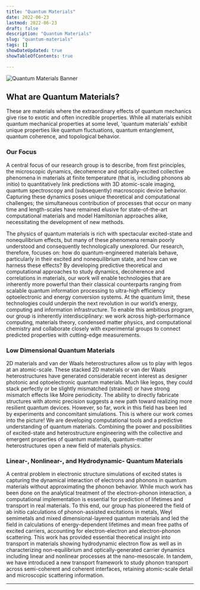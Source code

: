 ```yaml
---
title: "Quantum Materials"
date: 2022-06-23
lastmod: 2022-06-23
draft: false
description: "Quantum Materials"
slug: "quantum-materials"
tags: []
showDateUpdated: true
showTableOfContents: true

---
```


![Quantum Materials Banner](img/graphics_quantum-materials-banner.png)

## What are Quantum Materials?

These are materials where the extraordinary effects of quantum mechanics give rise to exotic and often incredible properties. While all materials exhibit quantum mechanical properties at some level, 'quantum materials' exhibit unique properties like quantum fluctuations, quantum entanglement, quantum coherence, and topological behavior.

### Our Focus

A central focus of our research group is to describe, from first principles, the microscopic dynamics, decoherence and optically-excited collective phenomena in materials at finite temperature (that is, including phonons ab initio) to quantitatively link predictions with 3D atomic-scale imaging, quantum spectroscopy and (subsequently) macroscopic device behavior. Capturing these dynamics poses unique theoretical and computational challenges; the simultaneous contribution of processes that occur on many time and length-scales have remained elusive for state-of-the-art computational materials and model Hamiltonian approaches alike, necessitating the development of new methods.

The physics of quantum materials is rich with spectacular excited-state and nonequilibrium effects, but many of these phenomena remain poorly understood and consequently technologically unexplored. Our research, therefore, focuses on: how do quantum-engineered materials behave, particularly in their excited and nonequilibrium state, and how can we harness these effects? By developing predictive theoretical and computational approaches to study dynamics, decoherence and correlations in materials, our work will enable technologies that are inherently more powerful than their classical counterparts ranging from scalable quantum information processing to ultra-high efficiency optoelectronic and energy conversion systems. At the quantum limit, these technologies could underpin the next revolution in our world’s energy, computing and information infrastructure. To enable this ambitious program, our group is inherently interdisciplinary: we work across high-performance computing, materials theory, condensed matter physics, and computational chemistry and collaborate closely with experimental groups to connect predicted properties with cutting-edge measurements.

### Low Dimensional Quantum Materials

2D materials and van der Waals heterostructures allow us to play with legos at an atomic-scale. These stacked 2D materials or van der Waals heterostructures have generated considerable recent interest as designer photonic and optoelectronic quantum materials. Much like legos, they could stack perfectly or be slightly mismatched (strained) or have strong mismatch effects like Moire periodicity. The ability to directly fabricate structures with atomic precision suggests a new path toward realizing more resilient quantum devices. However, so far, work in this field has been led by experiments and concomitant simulations. This is where our work comes into the picture! We are developing computational tools and a predictive understanding of quantum materials. Combining the power and possibilities of excited-state and heterostructure engineering with the collective and emergent properties of quantum materials, quantum-matter heterostructures open a new field of materials physics.

### Linear-, Nonlinear-, and Hydrodynamic- Quantum Materials

A central problem in electronic structure simulations of excited states is capturing the dynamical interaction of electrons and phonons in quantum materials without approximating the phonon behavior. While much work has been done on the analytical treatment of the electron-phonon interaction, a computational implementation is essential for prediction of lifetimes and transport in real materials. To this end, our group has pioneered the field of ab initio calculations of phonon-assisted excitations in metals, Weyl semimetals and mixed dimensional-layered quantum materials and led the field in calculations of energy-dependent lifetimes and mean free paths of excited carriers, accounting for electron-electron and electron-phonon scattering. This work has provided essential theoretical insight into transport in materials showing hydrodynamic electron flow as well as in characterizing non-equilibrium and optically-generated carrier dynamics including linear and nonlinear processes at the nano-mesoscale. In tandem, we have introduced a new transport framework to study phonon transport across semi-coherent and coherent interfaces, retaining atomic-scale detail and microscopic scattering information.

---
